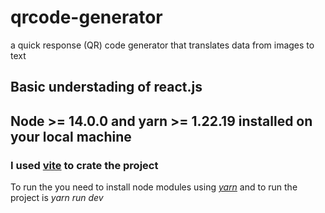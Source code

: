 # qrcode-generator
a quick response (QR) code generator that translates data from images to text

## Basic understading of react.js
## Node >= 14.0.0 and yarn >= 1.22.19 installed on your local machine

<h3>I used <a href="https://vitejs.dev/">vite</a> to crate the project</h3>

To run the you need to install node modules using <i><a href="https://yarnpkg.com/">yarn<a/></i>
and to run the project is <i>yarn run dev</i>
